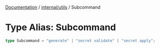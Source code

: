 [Documentation](../../../index.md) / [internal/utils](../index.md) / Subcommand

# Type Alias: Subcommand

```ts
type Subcommand = "generate" | "secret validate" | "secret apply";
```
